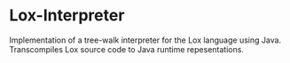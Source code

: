 # Lox-Interpreter
Implementation of a tree-walk interpreter for the Lox language using Java. Transcompiles Lox source code to Java runtime repesentations. 



<!-- ## Additional Features not originally in the Lox language (Will be crossed out as they are added):
* Multi-line comments (`/* comment */`)
* Ternary conditional operator
* Throws runtime error when dividing by zero
* Additional keywords such as `break` and `continue`
* Unary prefix and postfix operators (`++i`, `--i`, `i++`, `i--`)
* Additional functions such as `abs()`, `assert()`, and `exit()` -->